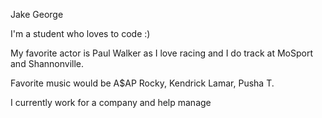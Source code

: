 Jake George

I'm a student who loves to code :)

My favorite actor is Paul Walker as I love racing and I do track at MoSport and Shannonville.

Favorite music would be A$AP Rocky, Kendrick Lamar, Pusha T.

I currently work for a company and help manage